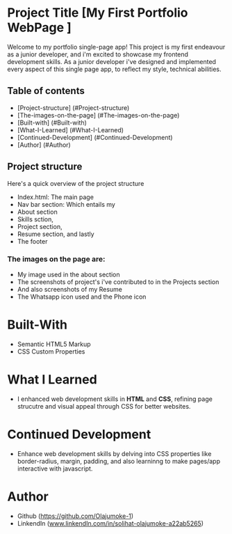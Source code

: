 # Project Title [My First Portfolio WebPage ]

Welcome to my portfolio single-page app! This project is my first endeavour as a junior developer,
and i'm excited to showcase my frontend development skills. As a junior developer i've designed and implemented every aspect of this single page app,
 to reflect my style, technical abilities.
  
 ## Table of contents 

 - [Project-structure] (#Project-structure)
 - [The-images-on-the-page] (#The-images-on-the-page)
 - [Built-with] (#Built-with)
 - [What-I-Learned] (#What-I-Learned)
 - [Continued-Development] (#Continued-Development)
 - [Author] (#Author)
## Project structure
  Here's a quick overview of the project structure
 - Index.html: The main page
 - Nav bar section: Which entails my
- About section
-  Skills sction,
-  Project section, 
- Resume section, and lastly 
- The footer
### The images on the page are: 
* My image used in the about section
* The screenshots of project's i've contributed to in the Projects section
* And also screenshots of my Resume
* The Whatsapp icon used and the Phone icon

# Built-With
- Semantic HTML5 Markup
- CSS Custom Properties

# What I Learned
- I enhanced web development skills in **HTML** and **CSS**, refining page strucutre and visual appeal through CSS for better websites.
# Continued Development
- Enhance web development skills by delving into CSS properties like border-radius, margin, padding, and also learninng to make pages/app
 interactive with javascript.
# Author
- Github (https://github.com/Olajumoke-1)
- LinkendIn (www.linkendIn.com/in/solihat-olajumoke-a22ab5265)


 
